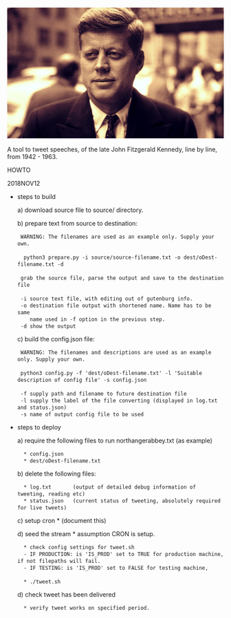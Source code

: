 ![JFK Spoken](https://github.com/peterrenshaw/jfkspoken/blob/master/img/jfk-speaking-0.jpeg)


A tool to tweet speeches, of the late John Fitzgerald Kennedy, line by line, from 1942 - 1963.

HOWTO


2018NOV12
* steps to build

    a) download source file to source/ directory.


    b) prepare text from source to destination:

       WARNING: The filenames are used as an example only. Supply your own.

        python3 prepare.py -i source/source-filename.txt -o dest/oDest-filename.txt -d 

       grab the source file, parse the output and save to the destination file

       -i source text file, with editing out of gutenburg info.
       -o destination file output with shortened name. Name has to be same
          name used in -f option in the previous step.
       -d show the output

    c) build the config.json file:

       WARNING: The filenames and descriptions are used as an example only. Supply your own.

       python3 config.py -f 'dest/oDest-filename.txt' -l 'Suitable description of config file' -s config.json

       -f supply path and filename to future destination file
       -l supply the label of the file converting (displayed in log.txt and status.json)
       -s name of output config file to be used


* steps to deploy

     a) require the following files to run northangerabbey.txt (as example)

        * config.json
        * dest/oDest-filename.txt 
        
     b) delete the following files:
 
        * log.txt       (output of detailed debug information of tweeting, reading etc)
        * status.json   (current status of tweeting, absolutely required for live tweets)

     c) setup cron
        * (document this)

     d) seed the stream
        * assumption CRON is setup. 

        * check config settings for tweet.sh
        - IF PRODUCTION: is 'IS_PROD' set to TRUE for production machine, if not filepaths will fail.
        - IF TESTING: is 'IS_PROD' set to FALSE for testing machine,

        * ./tweet.sh
        
     d) check tweet has been delivered

        * verify tweet works on specified period.



